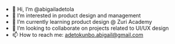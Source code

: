 - 👋 Hi, I’m @abigailadetola
- 👀 I’m interested in product design and management
- 🌱 I’m currently learning product design @ Zuri Academy
- 💞️ I’m looking to collaborate on projects related to UI/UX design
- 📫 How to reach me: adetokunbo.abigail@gmail.com

<!---
abigailadetola/abigailadetola is a ✨ special ✨ repository because its `README.md` (this file) appears on your GitHub profile.
You can click the Preview link to take a look at your changes.
--->
